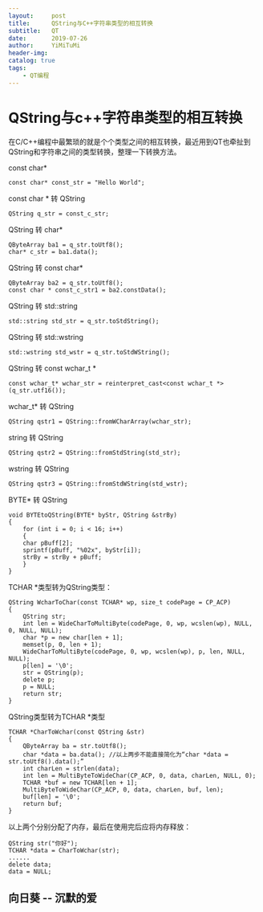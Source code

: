 ```yaml
---
layout:     post
title:      QString与C++字符串类型的相互转换
subtitle:   QT
date:       2019-07-26
author:     YiMiTuMi
header-img: 
catalog: true
tags:
    - QT编程
---
```

# QString与c++字符串类型的相互转换

在C/C++编程中最繁琐的就是个个类型之间的相互转换，最近用到QT也牵扯到QString和字符串之间的类型转换，整理一下转换方法。

const char*

	const char* const_str = "Hello World";

const char * 转 QString

	QString q_str = const_c_str;   

QString 转 char*

	QByteArray ba1 = q_str.toUtf8();
	char* c_str = ba1.data();

QString 转 const char*

	QByteArray ba2 = q_str.toUtf8();
	const char * const_c_str1 = ba2.constData();

QString 转 std::string

	std::string std_str = q_str.toStdString();

QString 转 std::wstring

	std::wstring std_wstr = q_str.toStdWString();

QString 转 const wchar_t *

	const wchar_t* wchar_str = reinterpret_cast<const wchar_t *>(q_str.utf16());

wchar_t* 转 QString

	QString qstr1 = QString::fromWCharArray(wchar_str);

string 转 QString

	QString qstr2 = QString::fromStdString(std_str);

wstring 转 QString

	QString qstr3 = QString::fromStdWString(std_wstr);
	
BYTE* 转 QString

	void BYTEtoQString(BYTE* byStr, QString &strBy)
	{
	    for (int i = 0; i < 16; i++)
	    {
		char pBuff[2];
		sprintf(pBuff, "%02x", byStr[i]);
		strBy = strBy + pBuff;
	    }
	}
	
TCHAR *类型转为QString类型：

	QString WcharToChar(const TCHAR* wp, size_t codePage = CP_ACP)
	{
	    QString str;
	    int len = WideCharToMultiByte(codePage, 0, wp, wcslen(wp), NULL, 0, NULL, NULL);
	    char *p = new char[len + 1];
	    memset(p, 0, len + 1);
	    WideCharToMultiByte(codePage, 0, wp, wcslen(wp), p, len, NULL, NULL);
	    p[len] = '\0';
	    str = QString(p);
	    delete p;
	    p = NULL;
	    return str;
	}
	
QString类型转为TCHAR *类型

	TCHAR *CharToWchar(const QString &str)
	{
	    QByteArray ba = str.toUtf8();
	    char *data = ba.data(); //以上两步不能直接简化为“char *data = str.toUtf8().data();”
	    int charLen = strlen(data);
	    int len = MultiByteToWideChar(CP_ACP, 0, data, charLen, NULL, 0);
	    TCHAR *buf = new TCHAR[len + 1];
	    MultiByteToWideChar(CP_ACP, 0, data, charLen, buf, len);
	    buf[len] = '\0';
	    return buf;
	}

以上两个分别分配了内存，最后在使用完后应将内存释放：

	QString str("你好");
	TCHAR *data = CharToWchar(str);
	......
	delete data;
	data = NULL;


## 向日葵 -- 沉默的爱

